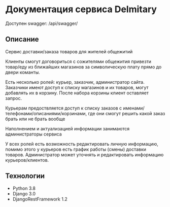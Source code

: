 # Документация сервиса Delmitary

Доступен swagger: /api/swagger/

## Описание

Сервис доставки/заказа товаров для жителей общежитий

Клиенты смогут договориться с сожителями общежития привезти товар/еду из ближайших магазинов за символическую плату прямо до двери команты.

Есть несколько ролей: курьер, заказчик, администратор сайта. Заказчики имеют доступ к списку магазинов и их товаров, могут добавлять их в корзину. После набора корзины клиент оставляет запрос.

Курьерам предоствляется доступ к списку заказов c именами/телефонами/описаниями/корзинами, где они смогут решить какой заказ брать или не брать вообще

Наполнением и актуализацией информации занимаются администраторы сервиса

У всех ролей есть возможность редактировать личную информацию, помимо этого у курьеров есть график работы (смены) доставки товаров. Администратор может уточнять и редактировать информацию курьеров/клиентов.

## Технологии

- Python 3.8
- Django 3.0
- DjangoRestFramework 1.2
